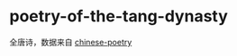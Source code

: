 # poetry-of-the-tang-dynasty

全唐诗，数据来自 [chinese-poetry](https://github.com/chinese-poetry/chinese-poetry)

